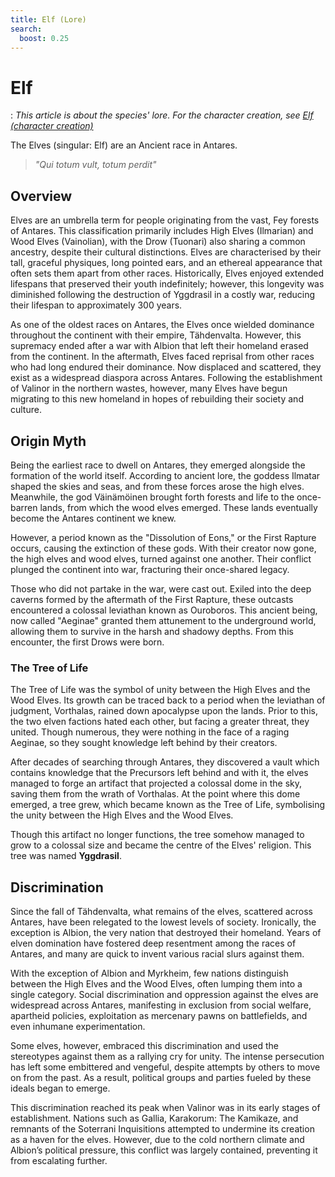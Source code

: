 ```yaml
---
title: Elf (Lore)
search:
  boost: 0.25
---
```


# Elf

:   *This article is about the species' lore. For the character creation, see [Elf (character creation)](../../../character-creation/origin/species/elf.md)*

The Elves (singular: Elf) are an Ancient race in Antares.

> *"Qui totum vult, totum perdit"*

## Overview

Elves are an umbrella term for people originating from the vast, Fey forests of Antares. This classification primarily includes High Elves (Ilmarian) and Wood Elves (Vainolian), with the Drow (Tuonari) also sharing a common ancestry, despite their cultural distinctions. Elves are characterised by their tall, graceful physiques, long pointed ears, and an ethereal appearance that often sets them apart from other races. Historically, Elves enjoyed extended lifespans that preserved their youth indefinitely; however, this longevity was diminished following the destruction of Yggdrasil in a costly war, reducing their lifespan to approximately 300 years.

As one of the oldest races on Antares, the Elves once wielded dominance throughout the continent with their empire, Tähdenvalta. However, this supremacy ended after a war with Albion that left their homeland erased from the continent. In the aftermath, Elves faced reprisal from other races who had long endured their dominance. Now displaced and scattered, they exist as a widespread diaspora across Antares. Following the establishment of Valinor in the northern wastes, however, many Elves have begun migrating to this new homeland in hopes of rebuilding their society and culture.

## Origin Myth

Being the earliest race to dwell on Antares, they emerged alongside the formation of the world itself. According to ancient lore, the goddess Ilmatar shaped the skies and seas, and from these forces arose the high elves. Meanwhile, the god Väinämöinen brought forth forests and life to the once-barren lands, from which the wood elves emerged. These lands eventually become the Antares continent we knew.

However, a period known as the "Dissolution of Eons," or the First Rapture occurs, causing the extinction of these gods. With their creator now gone, the high elves and wood elves, turned against one another. Their conflict plunged the continent into war, fracturing their once-shared legacy.

Those who did not partake in the war, were cast out. Exiled into the deep caverns formed by the aftermath of the First Rapture, these outcasts encountered a colossal leviathan known as Ouroboros. This ancient being, now called "Aeginae" granted them attunement to the underground world, allowing them to survive in the harsh and shadowy depths. From this encounter, the first Drows were born.

### The Tree of Life

The Tree of Life was the symbol of unity between the High Elves and the Wood Elves. Its growth can be traced back to a period when the leviathan of judgment, Vorthalas, rained down apocalypse upon the lands. Prior to this, the two elven factions hated each other, but facing a greater threat, they united. Though numerous, they were nothing in the face of a raging Aeginae, so they sought knowledge left behind by their creators. 

After decades of searching through Antares, they discovered a vault which contains knowledge that the Precursors left behind and with it, the elves managed to forge an artifact that projected a colossal dome in the sky, saving them from the wrath of Vorthalas. At the point where this dome emerged, a tree grew, which became known as the Tree of Life, symbolising the unity between the High Elves and the Wood Elves.

Though this artifact no longer functions, the tree somehow managed to grow to a colossal size and became the centre of the Elves' religion. This tree was named **Yggdrasil**.

## Discrimination

Since the fall of Tähdenvalta, what remains of the elves, scattered across Antares, have been relegated to the lowest levels of society. Ironically, the exception is Albion, the very nation that destroyed their homeland. Years of elven domination have fostered deep resentment among the races of Antares, and many are quick to invent various racial slurs against them.

With the exception of Albion and Myrkheim, few nations distinguish between the High Elves and the Wood Elves, often lumping them into a single category. Social discrimination and oppression against the elves are widespread across Antares, manifesting in exclusion from social welfare, apartheid policies, exploitation as mercenary pawns on battlefields, and even inhumane experimentation.

Some elves, however, embraced this discrimination and used the stereotypes against them as a rallying cry for unity. The intense persecution has left some embittered and vengeful, despite attempts by others to move on from the past. As a result, political groups and parties fueled by these ideals began to emerge.

This discrimination reached its peak when Valinor was in its early stages of establishment. Nations such as Gallia, Karakorum: The Kamikaze, and remnants of the Soterrani Inquisitions attempted to undermine its creation as a haven for the elves. However, due to the cold northern climate and Albion’s political pressure, this conflict was largely contained, preventing it from escalating further.